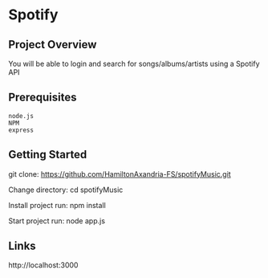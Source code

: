 # Spotify

## Project Overview
  You will be able to login and search for songs/albums/artists using a 
  Spotify API

## Prerequisites
    node.js
    NPM
    express

## Getting Started
git clone: https://github.com/HamiltonAxandria-FS/spotifyMusic.git

Change directory: cd spotifyMusic

Install project run: npm install

Start project run: node app.js

## Links
  http://localhost:3000

